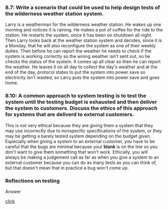<h3>8.7: Write a scenario that could be used to help design tests of the wilderness weather station system.</h3>

<p>Larry is a weatherman for the wilderness weather station. He wakes up one morning and notices it is raining. He makes a pot of coffee for the ride to the station. He restarts the system, since it has been on shutdown all night. Then Larry looks back at the weather station system and decides, since it is a Monday, that he will also reconfigure the system as one of their weekly duties. Then before he can report the weather he needs to check if the system is working correctly so the wrong weather isn't sent out, so he checks the status of the system. It comes up all clear so then he can report the weather. He leaves it on all day to collect the day's weather and at the end of the day, protocol states to put the system into power save so electricity isn't wasted, so Larry puts the system into power save and goes home.</p>

<h3>8.10: A common approach to system testing is to test the system until the testing budget is exhausted and then deliver the system to customers. Discuss the ethics of this approach for systems that are deliverd to external customers.</h3>

<p>This is not very ethical because they are giving them a system that they may use incorrectly due to nonspecific specifications of the system, or they may be getting a barely tested system depending on the budget given. Especially when giving a system to an external customer, you have to be careful that the bugs are minimal because your <strong>blank</strong> is on the line so you don't want to give them something that won't work. Ethically, you will always be making a judgement call as far as when you give a system to an external customer because you can do as many tests as you can think of, but that doesn't mean that in practice a bug won't come up.</p>

<h3>Reflections on testing</h3>

<p>Answer</p>

<a href="http://bowringj.people.cofc.edu/classes/csci%20362/docs/software.testing.introduction.pdf" target="_blank">click</a>
